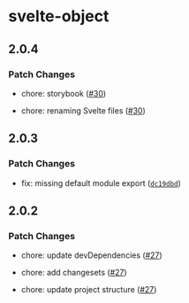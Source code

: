 # svelte-object

## 2.0.4

### Patch Changes

- chore: storybook ([#30](https://github.com/Refzlund/svelte-object/pull/30))

- chore: renaming Svelte files ([#30](https://github.com/Refzlund/svelte-object/pull/30))

## 2.0.3

### Patch Changes

- fix: missing default module export ([`dc19dbd`](https://github.com/Refzlund/svelte-object/commit/dc19dbd44ce216dbe725323ceadce8e7c356df6b))

## 2.0.2

### Patch Changes

- chore: update devDependencies ([#27](https://github.com/Refzlund/svelte-object/pull/27))

- chore: add changesets ([#27](https://github.com/Refzlund/svelte-object/pull/27))

- chore: update project structure ([#27](https://github.com/Refzlund/svelte-object/pull/27))
